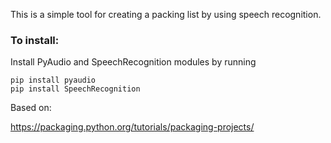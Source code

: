 This is a simple tool for creating a packing list by using speech recognition.

### To install:

Install PyAudio and SpeechRecognition modules by running
```
pip install pyaudio
pip install SpeechRecognition
```

Based on:

https://packaging.python.org/tutorials/packaging-projects/
